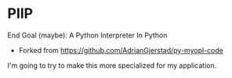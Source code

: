 # PIIP
End Goal (maybe): A Python Interpreter In Python 
- Forked from https://github.com/AdrianGjerstad/py-myopl-code

I'm going to try to make this more specialized for my application.
